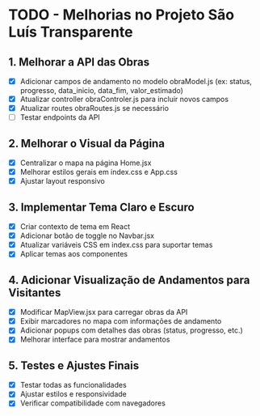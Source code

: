 # TODO - Melhorias no Projeto São Luís Transparente

## 1. Melhorar a API das Obras
- [x] Adicionar campos de andamento no modelo obraModel.js (ex: status, progresso, data_inicio, data_fim, valor_estimado)
- [x] Atualizar controller obraControler.js para incluir novos campos
- [x] Atualizar routes obraRoutes.js se necessário
- [ ] Testar endpoints da API

## 2. Melhorar o Visual da Página
- [x] Centralizar o mapa na página Home.jsx
- [x] Melhorar estilos gerais em index.css e App.css
- [x] Ajustar layout responsivo

## 3. Implementar Tema Claro e Escuro
- [x] Criar contexto de tema em React
- [x] Adicionar botão de toggle no Navbar.jsx
- [x] Atualizar variáveis CSS em index.css para suportar temas
- [x] Aplicar temas aos componentes

## 4. Adicionar Visualização de Andamentos para Visitantes
- [x] Modificar MapView.jsx para carregar obras da API
- [x] Exibir marcadores no mapa com informações de andamento
- [x] Adicionar popups com detalhes das obras (status, progresso, etc.)
- [x] Melhorar interface para mostrar andamentos

## 5. Testes e Ajustes Finais
- [x] Testar todas as funcionalidades
- [x] Ajustar estilos e responsividade
- [x] Verificar compatibilidade com navegadores
